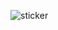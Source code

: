 ![sticker](https://user-images.githubusercontent.com/26364714/188290101-b2027e0b-1059-4a4f-86db-019a7b9130a4.png)
